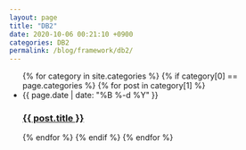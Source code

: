 ```yaml
---
layout: page
title: "DB2"
date: 2020-10-06 00:21:10 +0900
categories: DB2
permalink: /blog/framework/db2/
---
```


<ul class="post-list"> 
{% for category in site.categories %}
  {% if category[0] == page.categories %}
    {% for post in category[1] %}
  <li><span class="post-meta">{{ page.date | date: "%B %-d %Y" }}</span>
    <h3>
      <a class="post-link" href="{{ site.baseurl }}{{ post.url }}">
        {{ post.title }}
      </a>
    </h3>
  </li>
    {% endfor %}
  {% endif %}
{% endfor %}
</ul>